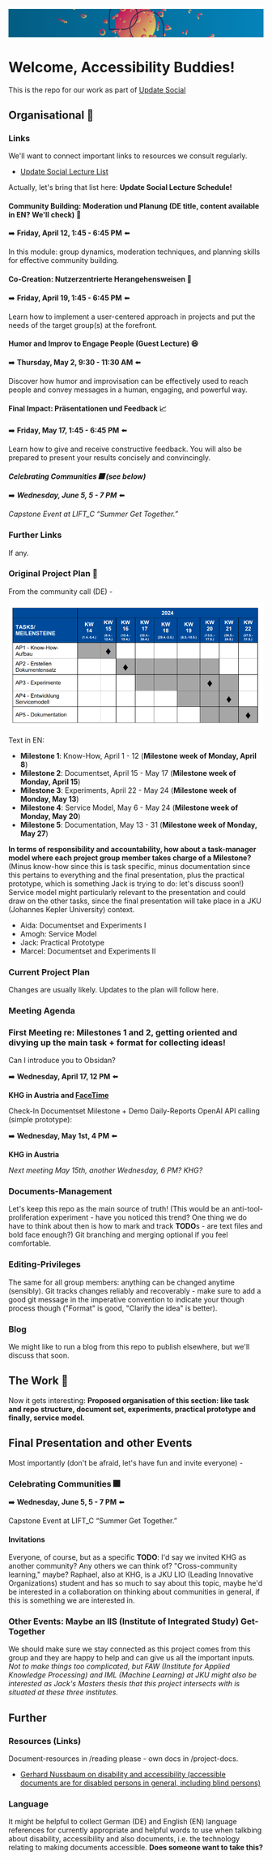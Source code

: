 ![Banner Courtesy of LIT, Linz Institute of Technology](_stash/img/banner.png)

# Welcome, Accessibility Buddies!

This is the repo for our work as part of [Update Social](https://updatesocial.org/)

## Organisational :telescope:

### Links

We'll want to connect important links to resources we consult regularly.

* [Update Social Lecture List](https://www.jku.at/lit-open-innovation-center/open-innovation-in-science/lehre-und-weiterbildung/updatesocial/)

Actually, let's bring that list here: **Update Social Lecture Schedule!**

#### Community Building: Moderation und Planung (DE title, content available in EN? We'll check) :busts_in_silhouette:

:arrow_right: **Friday, April 12, 1:45 - 6:45 PM** :arrow_left:

In this module: group dynamics, moderation techniques, and planning skills for effective community building.

#### Co-Creation: Nutzerzentrierte Herangehensweisen :handshake:

:arrow_right: **Friday, April 19, 1:45 - 6:45 PM** :arrow_left:

Learn how to implement a user-centered approach in projects and put the needs of the target group(s) at the forefront.

#### Humor and Improv to Engage People (Guest Lecture) :laughing:

:arrow_right: **Thursday, May 2, 9:30 - 11:30 AM** :arrow_left:

Discover how humor and improvisation can be effectively used to reach people and convey messages in a human, engaging, and powerful way.

#### Final Impact: Präsentationen und Feedback :chart_with_upwards_trend:

:arrow_right: **Friday, May 17, 1:45 - 6:45 PM** :arrow_left:

Learn how to give and receive constructive feedback. You will also be prepared to present your results concisely and convincingly.

#### *Celebrating Communities :fireworks: (see below)*

:arrow_right: ***Wednesday, June 5, 5 - 7 PM*** :arrow_left:

*Capstone Event at LIFT_C “Summer Get Together.”*

### Further Links

If any.

### Original Project Plan :1234:

From the community call (DE) -

![Original Project Plan with milestones graphically from the call, text follows below](_stash/img/community_call_project_plan.png)

Text in EN:

* **Milestone 1**: Know-How, April 1 - 12 (**Milestone week of Monday, April 8**)
* **Milestone 2**: Documentset, April 15 - May 17 (**Milestone week of Monday, April 15**)
* **Milestone 3**: Experiments, April 22 - May 24 (**Milestone week of Monday, May 13**)
* **Milestone 4**: Service Model, May 6 - May 24 (**Milestone week of Monday, May 20**)
* **Milestone 5**: Documentation, May 13 - 31 (**Milestone week of Monday, May 27**)

**In terms of responsibility and accountability, how about a task-manager model where each project group member takes charge of a Milestone?** (Minus know-how since this is task specific, minus documentation since this pertains to everything and the final presentation, plus the practical prototype, which is something Jack is trying to do: let's discuss soon!) Service model might particularly relevant to the presentation and could draw on the other tasks, since the final presentation will take place in a JKU (Johannes Kepler University) context.

* Aida: Documentset and Experiments I
* Amogh: Service Model
* Jack: Practical Prototype
* Marcel: Documentset and Experiments II

### Current Project Plan

Changes are usually likely. Updates to the plan will follow here.

### Meeting Agenda

### First Meeting re: Milestones 1 and 2, getting oriented and divying up the main task + format for collecting ideas!

Can I introduce you to Obsidan?

:arrow_right: **Wednesday, April 17, 12 PM** :arrow_left:

**KHG in Austria and [FaceTime](https://facetime.apple.com/join#v=1&p=3E6Gv/nYEe6keSL7pUAEVA&k=35Uq_-YOjnuskYeTEOehGzN6MVVABDGj8v9bT7pWnX8)**

Check-In Documentset Milestone + Demo Daily-Reports OpenAI API calling (simple prototype):

:arrow_right: **Wednesday, May 1st, 4 PM** :arrow_left:

**KHG in Austria**

_Next meeting May 15th, another Wednesday, 6 PM? KHG?_

### Documents-Management

Let's keep this repo as the main source of truth! (This would be an anti-tool-proliferation experiment - have you noticed this trend? One thing we do have to think about then is how to mark and track **TODO**s - are text files and bold face enough?) Git branching and merging optional if you feel comfortable.

### Editing-Privileges

The same for all group members: anything can be changed anytime (sensibly). Git tracks changes reliably and recoverably - make sure to add a good git message in the imperative convention to indicate your though process though ("Format" is good, "Clarify the idea" is better).

### Blog

We might like to run a blog from this repo to publish elsewhere, but we'll discuss that soon.

## The Work :hammer:

Now it gets interesting: **Proposed organisation of this section: like task and repo structure, document set, experiments, practical prototype and finally, service model.**

## Final Presentation and other Events

Most importantly (don't be afraid, let's have fun and invite everyone) -

### Celebrating Communities :fireworks:

:arrow_right: **Wednesday, June 5, 5 - 7 PM** :arrow_left:

Capstone Event at LIFT_C “Summer Get Together.”

#### Invitations

Everyone, of course, but as a specific **TODO**: I'd say we invited KHG as another community? Any others we can think of? "Cross-community learning," maybe? Raphael, also at KHG, is a JKU LIO (Leading Innovative Organizations) student and has so much to say about this topic, maybe he'd be interested in a collaboration on thinking about communities in general, if this is something we are interested in.

### Other Events: Maybe an IIS (Institute of Integrated Study) Get-Together

We should make sure we stay connected as this project comes from this group and they are happy to help and can give us all the important inputs. *Not to make things too complicated, but FAW (Institute for Applied Knowledge Processing) and IML (Machine Learning) at JKU might also be interested as Jack's Masters thesis that this project intersects with is situated at these three institutes.*

## Further 

### Resources (Links)

Document-resources in /reading please - own docs in /project-docs.

* [Gerhard Nussbaum on disability and accessibility (accessible documents are for disabled persons in general, including blind persons)](https://www.axes4.com/de/blog/post/2024/checkliste-vorbereitung-fuer-pdf-export-mit-axesslide)

### Language

It might be helpful to collect German (DE) and English (EN) language references for currently appropriate and helpful words to use when talkbing about disability, accessibility and also documents, i.e. the technology relating to making documents accessible. **Does someone want to take this?**